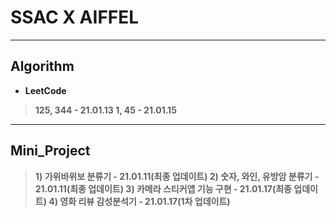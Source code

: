 # SSAC X AIFFEL
***
## Algorithm
- **LeetCode**
> **125, 344 - 21.01.13
> 1, 45 - 21.01.15**

***
## Mini_Project
> **1) 가위바위보 분류기 - 21.01.11(최종 업데이트)
> 2) 숫자, 와인, 유방암 분류기 - 21.01.11(최종 업데이트)
> 3) 카메라 스티커앱 기능 구현 - 21.01.17(최종 업데이트)
> 4) 영화 리뷰 감성분석기 - 21.01.17(1차 업데이트)**
